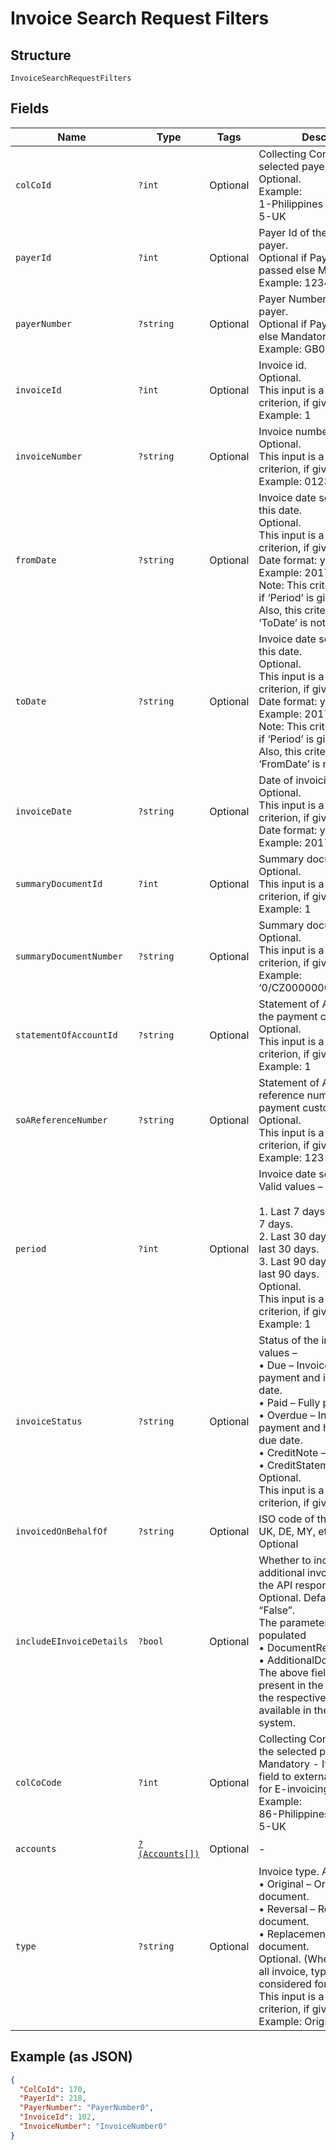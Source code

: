 
# Invoice Search Request Filters

## Structure

`InvoiceSearchRequestFilters`

## Fields

| Name | Type | Tags | Description | Getter | Setter |
|  --- | --- | --- | --- | --- | --- |
| `colCoId` | `?int` | Optional | Collecting Company Id of the selected payer.<br>Optional.<br>Example:<br>1-Philippines<br>5-UK | getColCoId(): ?int | setColCoId(?int colCoId): void |
| `payerId` | `?int` | Optional | Payer Id of the selected payer.<br>Optional if PayerNumber is passed else Mandatory<br>Example: 123456 | getPayerId(): ?int | setPayerId(?int payerId): void |
| `payerNumber` | `?string` | Optional | Payer Number of the selected payer.<br>Optional if PayerId is passed else Mandatory<br>Example: GB000000123 | getPayerNumber(): ?string | setPayerNumber(?string payerNumber): void |
| `invoiceId` | `?int` | Optional | Invoice id.<br>Optional.<br>This input is a search criterion, if given.<br>Example: 1 | getInvoiceId(): ?int | setInvoiceId(?int invoiceId): void |
| `invoiceNumber` | `?string` | Optional | Invoice number.<br>Optional.<br>This input is a search criterion, if given.<br>Example: 0123456789 | getInvoiceNumber(): ?string | setInvoiceNumber(?string invoiceNumber): void |
| `fromDate` | `?string` | Optional | Invoice date searched from this date.<br>Optional.<br>This input is a search criterion, if given.<br>Date format: yyyyMMdd<br>Example: 20170830<br>Note: This criterion is ignored if ‘Period’ is given.<br>Also, this criterion is ignored if ‘ToDate’ is not provided. | getFromDate(): ?string | setFromDate(?string fromDate): void |
| `toDate` | `?string` | Optional | Invoice date searched until this date.<br>Optional.<br>This input is a search criterion, if given.<br>Date format: yyyyMMdd<br>Example: 20170830<br>Note: This criterion is ignored if ‘Period’ is given.<br>Also, this criterion is ignored if ‘FromDate’ is not provided. | getToDate(): ?string | setToDate(?string toDate): void |
| `invoiceDate` | `?string` | Optional | Date of invoicing.<br>Optional.<br>This input is a search criterion, if given.<br>Date format: yyyyMMdd<br>Example: 20170830 | getInvoiceDate(): ?string | setInvoiceDate(?string invoiceDate): void |
| `summaryDocumentId` | `?int` | Optional | Summary document id<br>Optional.<br>This input is a search criterion, if given.<br>Example: 1 | getSummaryDocumentId(): ?int | setSummaryDocumentId(?int summaryDocumentId): void |
| `summaryDocumentNumber` | `?string` | Optional | Summary document number<br>Optional.<br>This input is a search criterion, if given.<br>Example: ‘0/CZ0000000123456/2017’ | getSummaryDocumentNumber(): ?string | setSummaryDocumentNumber(?string summaryDocumentNumber): void |
| `statementOfAccountId` | `?string` | Optional | Statement of Account Id of the payment customer.<br>Optional.<br>This input is a search criterion, if given.<br>Example: 1 | getStatementOfAccountId(): ?string | setStatementOfAccountId(?string statementOfAccountId): void |
| `soAReferenceNumber` | `?string` | Optional | Statement of Account reference number of the payment customer.<br>Optional.<br>This input is a search criterion, if given.<br>Example: 123 | getSoAReferenceNumber(): ?string | setSoAReferenceNumber(?string soAReferenceNumber): void |
| `period` | `?int` | Optional | Invoice date search period. Valid values –<br><br>1. Last 7 days – Issued in last 7 days.<br>2. Last 30 days – Issued in last 30 days.<br>3. Last 90 days – Issued in last 90 days.<br>   Optional.<br>   This input is a search criterion, if given.<br>   Example: 1 | getPeriod(): ?int | setPeriod(?int period): void |
| `invoiceStatus` | `?string` | Optional | Status of the invoice. Valid values –<br>•    Due – Invoices due for payment and is within the due date.<br>•    Paid – Fully paid Invoices.<br>•    Overdue – Invoices due of payment and has crossed the due date.<br>•    CreditNote – Credit notes<br>•    CreditStatement<br>Optional.<br>This input is a search criterion, if given. | getInvoiceStatus(): ?string | setInvoiceStatus(?string invoiceStatus): void |
| `invoicedOnBehalfOf` | `?string` | Optional | ISO code of the country i.e., UK, DE, MY, etc.<br>Optional | getInvoicedOnBehalfOf(): ?string | setInvoicedOnBehalfOf(?string invoicedOnBehalfOf): void |
| `includeEInvoiceDetails` | `?bool` | Optional | Whether to include the additional invoice details in the API response.<br>Optional. Default value “False”.<br>The parameters that are populated<br>•    DocumentReference<br>•    AdditionalDocuments<br>The above fields will not be present in the response when the respective data is not available in the source system. | getIncludeEInvoiceDetails(): ?bool | setIncludeEInvoiceDetails(?bool includeEInvoiceDetails): void |
| `colCoCode` | `?int` | Optional | Collecting Company Code of the selected payer.<br>Mandatory - It is mandatory field to external source ATOS for E-invoicing.<br>Example:<br>86-Philippines<br>5-UK | getColCoCode(): ?int | setColCoCode(?int colCoCode): void |
| `accounts` | [`?(Accounts[])`](../../doc/models/accounts.md) | Optional | - | getAccounts(): ?array | setAccounts(?array accounts): void |
| `type` | `?string` | Optional | Invoice type. Allowed values –<br>•    Original – Original document.<br>•    Reversal – Reversed document.<br>•    Replacement – Replaced document.<br>Optional. (When not passed all invoice, types are considered for search)<br>This input is a search criterion, if given.<br>Example: Original | getType(): ?string | setType(?string type): void |

## Example (as JSON)

```json
{
  "ColCoId": 170,
  "PayerId": 218,
  "PayerNumber": "PayerNumber0",
  "InvoiceId": 102,
  "InvoiceNumber": "InvoiceNumber0"
}
```

